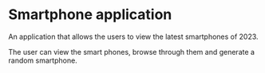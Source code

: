 # Smartphone application

An application that allows the users to view the latest smartphones of 2023.

The user can view the smart phones, browse through them and generate a random smartphone.
